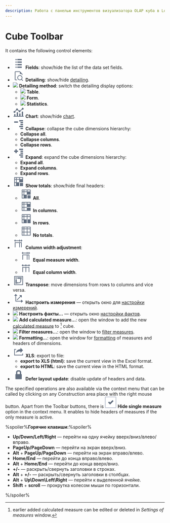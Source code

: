 ```yaml
---
description: Работа с панелью инструментов визуализатора OLAP куба в Loginom. Полное руководство по работе с интерфейсом и доступными элементами управления отображения данных.
---
```

# Cube Toolbar

It contains the following control elements:

* ![ ](./../../images/icons/common/toolbar-controls/fields-list_default.svg) **Fields**: show/hide the list of the data set fields.
* ![ ](./../../images/icons/common/toolbar-controls/show-fast-viewer_default.svg) **Detailing**: show/hide [detailing](./details.md).
* ![ ](./../../images/icons/viewers/cube/detailing/browse_default.svg) **Detailing method**: switch the detailing display options:
   * ![ ](./../../images/icons/viewers/cube/detailing/browse_default.svg) **Table**.
   * ![ ](./../../images/icons/viewers/cube/detailing/form_default.svg) **Form**.
   * ![ ](./../../images/icons/viewers/cube/detailing/stat_default.svg) **Statistics**.
* ![ ](./../../images/icons/common/toolbar-controls/chart_default.svg) **Chart**: show/hide [chart](./chart.md).
* ![ ](./../../images/icons/common/toolbar-controls/collapce-all_default.svg) **Collapse**: collapse the cube dimensions hierarchy:
   * **Collapse all**.
   * **Collapse columns**.
   * **Collapse rows**.
* ![ ](./../../images/icons/common/toolbar-controls/open-all_default.svg) **Expand**: expand the cube dimensions hierarchy:
   * **Expand all**.
   * **Expand columns**.
   * **Expand rows**.
* ![ ](./../../images/icons/common/toolbar-controls/show-total-all_default.svg) **Show totals**: show/hide final headers:
   * ![ ](./../../images/icons/common/toolbar-controls/show-total-all_default.svg) **All**.
   * ![ ](./../../images/icons/common/toolbar-controls/show-total-col_default.svg) **In columns**.
   * ![ ](./../../images/icons/common/toolbar-controls/show-total-row_default.svg) **In rows**.
   * ![ ](./../../images/icons/common/toolbar-controls/show-total-nor_default.svg) **No totals**.
* ![ ](./../../images/icons/common/toolbar-controls/width-equal_default.svg) **Column width adjustment**:
   * ![ ](./../../images/icons/common/toolbar-controls/width-equal_default.svg) **Equal measure width**.
   * ![ ](./../../images/icons/common/toolbar-controls/width-same_default.svg) **Equal column width**.
* ![ ](./../../images/icons/common/toolbar-controls/transform_default.svg) **Transpose**: move dimensions from rows to columns and vice versa.
* ![ ](./../../images/icons/common/toolbar-controls/dimension_default.svg)
   **Настроить измерения** — открыть окно для [настройки измерений](./configure-axis.md).
* ![ ](./../../images/icons/viewers/cube/cases/case-tune_default.svg)  **Настроить факты…** — открыть окно [настройки фактов](./configure-measures.md).
* ![ ](./../../images/icons/viewers/cube/cases/case-calc_default.svg) **Add calculated measure…**: open the window to add the new [calculated measure](./calculated-measure.md) to [^1] cube.
* ![ ](./../../images/icons/viewers/cube/cases/case-filter_default.svg) **Filter measures…**: open the window to [filter measures](./filter-measures.md).
* ![ ](./../../images/icons/viewers/cube/cases/case-format_default.svg) **Formatting…**: open the window for [formatting](./format-measures.md) of measures and headers of dimensions.
* ![ ](./../../images/icons/common/toolbar-controls/export_default.svg) **XLS**: export to file:
   * **export to XLS (html)**: save the current view in the Excel format.
   * **export to HTML**: save the current view in the HTML format.
* ![ ](./../../images/icons/common/toolbar-controls/locked_default.svg) **Defer layout update**: disable update of headers and data.

[^1]: earlier added calculated measure can be edited or deleted in *Settings of measures* window.

The specified operations are also available via the context menu that can be called by clicking on any Construction area place with the right mouse button. Apart from the Toolbar buttons, there is ![ ](./../../images/icons/ext/checkbox-states/checked_default.svg) **Hide single measure** option in the context menu. It enables to hide headers of measures if the only measure is active.

%spoiler%**Горячие клавиши:**%spoiler%

* **Up/Down/Left/Right** — перейти на одну ячейку вверх/вниз/влево/вправо.
* **PageUp/PageDown** — перейти на экран вверх/вниз.
* **Alt** + **PageUp/PageDown** — перейти на экран вправо/влево.
* **Home/End** — перейти до конца вправо/влево.
* **Alt** + **Home/End** — перейти до конца вверх/вниз.
* **+/-** — раскрыть/свернуть заголовки в строках.
* **Alt** + **+/-** — раскрыть/свернуть заголовки в столбцах.
* **Alt** + **Up\Down\Left\Right** — перейти к выделенной ячейке.
* **Shift** + **scroll** — прокрутка колесом мыши по горизонтали.

%/spoiler%
